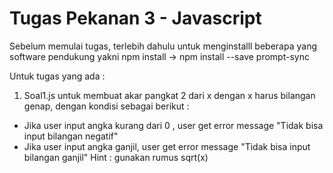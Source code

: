 # Tugas Pekanan 3 - Javascript

Sebelum memulai tugas, terlebih dahulu untuk menginstalll beberapa yang software pendukung yakni npm install -> npm install --save prompt-sync

Untuk tugas yang ada :
1. Soal1.js  untuk membuat akar pangkat 2 dari x dengan x harus bilangan genap, dengan kondisi sebagai berikut :
- Jika user input angka kurang dari 0 , user get error message "Tidak bisa input bilangan negatif" 
- Jika user input angka ganjil, user get error message "Tidak bisa input bilangan ganjil"
Hint : gunakan rumus sqrt(x)


